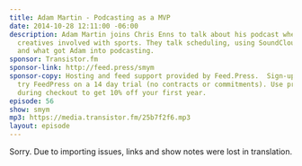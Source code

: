 ```yaml
---
title: Adam Martin - Podcasting as a MVP
date: 2014-10-28 12:11:00 -06:00
description: Adam Martin joins Chris Enns to talk about his podcast where he interviews
  creatives involved with sports. They talk scheduling, using SoundCloud, debate sponsorship
  and what got Adam into podcasting.
sponsor: Transistor.fm
sponsor-link: http://feed.press/smym
sponsor-copy: Hosting and feed support provided by Feed.Press.  Sign-up today and
  try FeedPress on a 14 day trial (no contracts or commitments). Use promo code "smym"
  during checkout to get 10% off your first year.
episode: 56
show: smym
mp3: https://media.transistor.fm/25b7f2f6.mp3
layout: episode
---
```


Sorry. Due to importing issues, links and show notes were lost in translation.
